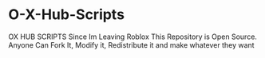 # O-X-Hub-Scripts
OX HUB SCRIPTS
Since Im Leaving Roblox This Repository is Open Source. Anyone Can Fork It, Modify it, Redistribute it and make whatever they want
